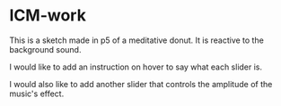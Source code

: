 # ICM-work

This is a sketch made in p5 of a meditative donut.  It is reactive to the background sound.

I would like to add an instruction on hover to say what each slider is.  

I would also like to add another slider that controls the amplitude of the music's effect.